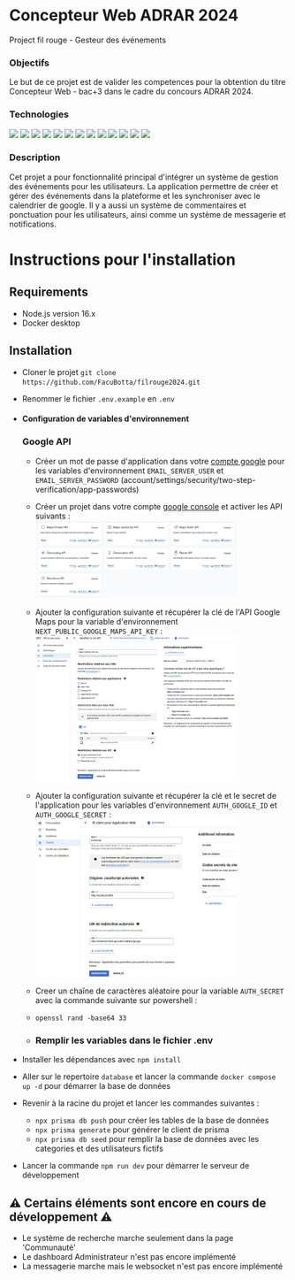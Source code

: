 # Concepteur Web ADRAR 2024

Project fil rouge - Gesteur des événements

### Objectifs

Le but de ce projet est de valider les competences pour la obtention du titre Concepteur Web - bac+3 dans le cadre du concours ADRAR 2024.

### Technologies

<div>
  <img height="50" src="https://user-images.githubusercontent.com/25181517/183898674-75a4a1b1-f960-4ea9-abcb-637170a00a75.png">
  <img height="50" src="https://user-images.githubusercontent.com/25181517/192158954-f88b5814-d510-4564-b285-dff7d6400dad.png">
  <img height="50" src="https://user-images.githubusercontent.com/25181517/117447155-6a868a00-af3d-11eb-9cfe-245df15c9f3f.png">
  <img height="50" src="https://user-images.githubusercontent.com/25181517/183890598-19a0ac2d-e88a-4005-a8df-1ee36782fde1.png">
  <img height="50" src="https://user-images.githubusercontent.com/25181517/183897015-94a058a6-b86e-4e42-a37f-bf92061753e5.png">
  <img height="50" src="https://github.com/marwin1991/profile-technology-icons/assets/136815194/5f8c622c-c217-4649-b0a9-7e0ee24bd704">
  <img height="50" src="https://user-images.githubusercontent.com/25181517/183568594-85e280a7-0d7e-4d1a-9028-c8c2209e073c.png">
  <img height="50" src="https://user-images.githubusercontent.com/25181517/121401671-49102800-c959-11eb-9f6f-74d49a5e1774.png">
  <img height="50" src="https://user-images.githubusercontent.com/25181517/183896128-ec99105a-ec1a-4d85-b08b-1aa1620b2046.png">
  <img height="50" src="https://user-images.githubusercontent.com/25181517/117207330-263ba280-adf4-11eb-9b97-0ac5b40bc3be.png">
  <img height="50" src="https://user-images.githubusercontent.com/25181517/202896760-337261ed-ee92-4979-84c4-d4b829c7355d.png">
  <img height="50" src="https://user-images.githubusercontent.com/25181517/192108891-d86b6220-e232-423a-bf5f-90903e6887c3.png">
  <img height="50" src="https://user-images.githubusercontent.com/25181517/192108372-f71d70ac-7ae6-4c0d-8395-51d8870c2ef0.png">
</div>

### Description

Cet projet a pour fonctionnalité principal d'intégrer un système de gestion des événements pour les utilisateurs. La application permettre de créer et gérer des événements dans la plateforme et les synchroniser avec le calendrier de google. Il y a aussi un système de commentaires et ponctuation pour les utilisateurs, ainsi comme un système de messagerie et notifications.

# Instructions pour l'installation

## Requirements

- Node.js version 16.x
- Docker desktop

## Installation

- Cloner le projet `git clone https://github.com/FacuBotta/filrouge2024.git`
- Renommer le fichier `.env.example` en `.env`

- #### Configuration de variables d'environnement

  ### Google API

  - Créer un mot de passe d'application dans votre [compte google](https://myaccount.google.com/security) pour les variables d'environnement `EMAIL_SERVER_USER` et `EMAIL_SERVER_PASSWORD` (account/settings/security/two-step-verification/app-passwords)
  - Créer un projet dans votre compte [google console](https://console.cloud.google.com/welcome?_gl=1*1vr2jyh*_up*MQ..&gclid=CjwKCAiAt4C-BhBcEiwA8Kp0CTv4ZuMssDGWGkDPXxaQVxpVz3RvM8-tJ8tiEQKc3TR1xHTT-fkqGxoC-UIQAvD_BwE&gclsrc=aw.ds&inv=1&invt=AbqsTQ&project=filrouge2024&pli=1) et activer les API suivants :\
    <img src="./tpFiles/images-readme/google_console_api.png" width="80%">
  - Ajouter la configuration suivante et récupérer la clé de l'API Google Maps pour la variable d'environnement `NEXT_PUBLIC_GOOGLE_MAPS_API_KEY` :\
    <img src="./tpFiles/images-readme/google_console_config_maps.png" width="80%">
  - Ajouter la configuration suivante et récupérer la clé et le secret de l'application pour les variables d'environnement `AUTH_GOOGLE_ID` et `AUTH_GOOGLE_SECRET` :\
    <img src="./tpFiles/images-readme/google_console_config_auth.png" width="80%">

  - Creer un chaîne de caractères aléatoire pour la variable `AUTH_SECRET` avec la commande suivante sur powershell :
  - `openssl rand -base64 33`
  - ### Remplir les variables dans le fichier .env

- Installer les dépendances avec `npm install`
- Aller sur le repertoire `database` et lancer la commande `docker compose up -d` pour démarrer la base de données
- Revenir à la racine du projet et lancer les commandes suivantes :
  - `npx prisma db push` pour créer les tables de la base de données
  - `npx prisma generate` pour générer le client de prisma
  - `npx prisma db seed` pour remplir la base de données avec les categories et des utilisateurs fictifs
- Lancer la commande `npm run dev` pour démarrer le serveur de développement

## ⚠️ Certains éléments sont encore en cours de développement ⚠️

- Le système de recherche marche seulement dans la page 'Communauté'
- Le dashboard Administrateur n'est pas encore implémenté
- La messagerie marche mais le websocket n'est pas encore implémenté
